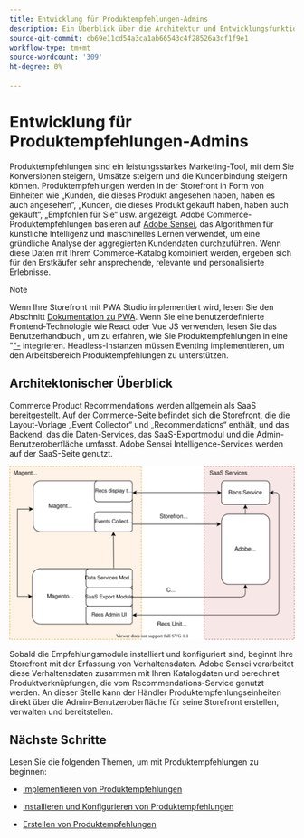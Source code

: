 ```yaml
---
title: Entwicklung für Produktempfehlungen-Admins
description: Ein Überblick über die Architektur und Entwicklungsfunktionen von Product Recommendations.
source-git-commit: cb69e11cd54a3ca1ab66543c4f28526a3cf1f9e1
workflow-type: tm+mt
source-wordcount: '309'
ht-degree: 0%

---
```


# Entwicklung für Produktempfehlungen-Admins

Produktempfehlungen sind ein leistungsstarkes Marketing-Tool, mit dem Sie Konversionen steigern, Umsätze steigern und die Kundenbindung steigern können. Produktempfehlungen werden in der Storefront in Form von Einheiten wie „Kunden, die dieses Produkt angesehen haben, haben es auch angesehen“, „Kunden, die dieses Produkt gekauft haben, haben auch gekauft“, „Empfohlen für Sie“ usw. angezeigt. Adobe Commerce-Produktempfehlungen basieren auf [Adobe Sensei](https://www.adobe.com/sensei.html), das Algorithmen für künstliche Intelligenz und maschinelles Lernen verwendet, um eine gründliche Analyse der aggregierten Kundendaten durchzuführen. Wenn diese Daten mit Ihrem Commerce-Katalog kombiniert werden, ergeben sich für den Erstkäufer sehr ansprechende, relevante und personalisierte Erlebnisse.

>[!NOTE]
>
>Wenn Ihre Storefront mit PWA Studio implementiert wird, lesen Sie den Abschnitt [Dokumentation zu PWA](https://developer.adobe.com/commerce/pwa-studio/integrations/product-recommendations/). Wenn Sie eine benutzerdefinierte Frontend-Technologie wie React oder Vue JS verwenden, lesen Sie das Benutzerhandbuch , um zu erfahren, wie Sie Produktempfehlungen in eine &quot;[&quot;-](headless.md) integrieren. Headless-Instanzen müssen Eventing implementieren, um den Arbeitsbereich Produktempfehlungen zu unterstützen.

## Architektonischer Überblick

Commerce Product Recommendations werden allgemein als SaaS bereitgestellt. Auf der Commerce-Seite befindet sich die Storefront, die die Layout-Vorlage „Event Collector“ und „Recommendations“ enthält, und das Backend, das die Daten-Services, das SaaS-Exportmodul und die Admin-Benutzeroberfläche umfasst. Adobe Sensei Intelligence-Services werden auf der SaaS-Seite genutzt.

![Architekturdiagramm für Produktempfehlungen](assets/arch-diag-sensei.svg)

Sobald die Empfehlungsmodule installiert und konfiguriert sind, beginnt Ihre Storefront mit der Erfassung von Verhaltensdaten. Adobe Sensei verarbeitet diese Verhaltensdaten zusammen mit Ihren Katalogdaten und berechnet Produktverknüpfungen, die vom Recommendations-Service genutzt werden. An dieser Stelle kann der Händler Produktempfehlungseinheiten direkt über die Admin-Benutzeroberfläche für seine Storefront erstellen, verwalten und bereitstellen.

## Nächste Schritte

Lesen Sie die folgenden Themen, um mit Produktempfehlungen zu beginnen:

- [Implementieren von Produktempfehlungen](implementation-workflow.md)

- [Installieren und Konfigurieren von Produktempfehlungen](install-configure.md)

- [Erstellen von Produktempfehlungen](create.md)
